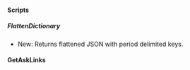 
#### Scripts

##### FlattenDictionary

- New: Returns flattened JSON with period delimited keys.

#### GetAskLinks